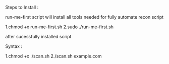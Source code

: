 Steps to Install :

run-me-first script will install all tools needed for fully automate recon script

1.chmod +x run-me-first.sh
2.sudo ./run-me-first.sh

after sucessfully installed script 

Syntax :

1.chmod +x ./scan.sh 
2./scan.sh example.com
